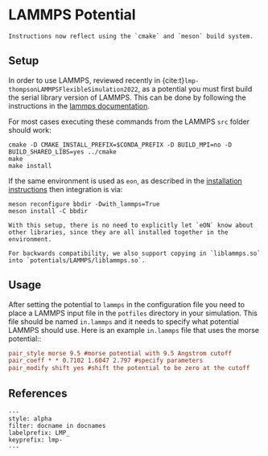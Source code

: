 # LAMMPS Potential

```{versionchanged} 2.0
Instructions now reflect using the `cmake` and `meson` build system.
```

## Setup

In order to use LAMMPS, reviewed recently in
{cite:t}`lmp-thompsonLAMMPSFlexibleSimulation2022`, as a potential you must first
build the serial library version of LAMMPS. This can be done by following the
instructions in the [lammps
documentation](https://docs.lammps.org/Build_basics.html).

For most cases executing these commands from the LAMMPS `src` folder should
work:

```{code-block} bash
cmake -D CMAKE_INSTALL_PREFIX=$CONDA_PREFIX -D BUILD_MPI=no -D BUILD_SHARED_LIBS=yes ../cmake
make
make install
```

If the same environment is used as `eon`, as described in the [installation
instructions](project:../install/index.md) then integration is via:

```{code-block} bash
meson reconfigure bbdir -Dwith_lammps=True
meson install -C bbdir
```

```{note}
With this setup, there is no need to explicitly let `eON` know about other libraries, since they are all installed together in the environment.

For backwards compatibility, we also support copying in `liblammps.so` into `potentials/LAMMPS/liblammps.so`.
```

## Usage

After setting the potential to `lammps` in the configuration file you need to
place a LAMMPS input file in the `potfiles` directory in your simulation. This
file should be named `in.lammps` and it needs to specify what potential LAMMPS
should use.  Here is an example `in.lammps` file that uses the morse potential::

```ini
pair_style morse 9.5 #morse potential with 9.5 Angstrom cutoff
pair_coeff * * 0.7102 1.6047 2.797 #specify parameters
pair_modify shift yes #shift the potential to be zero at the cutoff
```

## References

```{bibliography}
---
style: alpha
filter: docname in docnames
labelprefix: LMP_
keyprefix: lmp-
---
```
